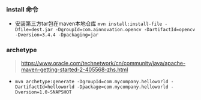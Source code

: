 ### install 命令
- 安装第三方tar包在maven本地仓库
  `mvn install:install-file -Dfile=dest.jar -DgroupId=com.ainnovation.opencv -DartifactId=opencv -Dversion=3.4.4 -Dpackaging=jar`

### archetype
> https://www.oracle.com/technetwork/cn/community/java/apache-maven-getting-started-2-405568-zhs.html
- `mvn archetype:generate -DgroupId=com.mycompany.helloworld -DartifactId=helloworld -Dpackage=com.mycompany.helloworld -Dversion=1.0-SNAPSHOT`
  

